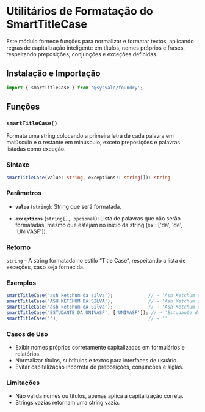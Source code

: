# Utilitários de Formatação do SmartTitleCase

Este módulo fornece funções para normalizar e formatar textos, aplicando regras de capitalização inteligente em títulos, nomes próprios e frases, respeitando preposições, conjunções e exceções definidas.

## Instalação e Importação

```typescript
import { smartTitleCase } from '@sysvale/foundry';
```

## Funções

### `smartTitleCase()`

Formata uma string colocando a primeira letra de cada palavra em maiúsculo e o restante em minúsculo, exceto 
preposições e palavras listadas como exceção.

### Sintaxe

```typescript
smartTitleCase(value: string, exceptions?: string[]): string
```

### Parâmetros

- **`value`** (`string`): String que será formatada.

- **`exceptions`** (`string[], opcional`): Lista de palavras que não serão formatadas, mesmo que estejam no início da string (ex.: ['da', 'de', 'UNIVASF']).

### Retorno

`string` - A string formatada no estilo “Title Case”, respeitando a lista de exceções, caso seja fornecida.

### Exemplos

<!-- prettier-ignore -->
```typescript
smartTitleCase('ash ketchum da silva');             // → 'Ash Ketchum da Silva'
smartTitleCase('ASH KETCHUM DA SILVA');             // → 'Ash Ketchum da Silva'
smartTitleCase('ash ketchum dA Silva');             // → 'Ash Ketchum da Silva'
smartTitleCase('ESTUDANTE DA UNIVASF', ['UNIVASF']); // → 'Estudante da UNIVASF'
smartTitleCase('');                                 // → ''
```

### Casos de Uso

- Exibir nomes próprios corretamente capitalizados em formulários e relatórios.
- Normalizar títulos, subtítulos e textos para interfaces de usuário.
- Evitar capitalização incorreta de preposições, conjunções e siglas.

### Limitações

- Não valida nomes ou títulos, apenas aplica a capitalização correta.
- Strings vazias retornam uma string vazia.
